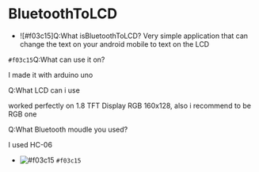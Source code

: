 # BluetoothToLCD
- ![#f03c15]Q:What isBluetoothToLCD? 
Very simple application that can change the text on your android mobile to text on the LCD	

`#f03c15`Q:What can use it on?

I made it with arduino uno

Q:What LCD can i use

worked perfectly on 1.8 TFT Display RGB 160x128, also i recommend to be RGB one

Q:What Bluetooth moudle you used? 	

I used HC-06
- ![#f03c15](https://placehold.it/15/f03c15/000000?text=+) `#f03c15`


